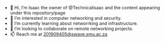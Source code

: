 - 👋 Hi, I’m Isaac the owner of @Technicalisaac and the content appearing under this repository/page
- 👀 I’m interested in computer networking and security.
- 🌱 I’m currently learning about networrking and infrastructure.
- 💞️ I’m looking to collaborate on remote networking projects.
- 📫 Reach me at 201909405@swave.smu.ac.za

<!---
Technicalisaac/Technicalisaac is a ✨ special ✨ repository because its `README.md` (this file) appears on your GitHub profile.
You can click the Preview link to take a look at your changes.
--->
